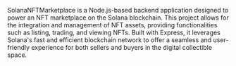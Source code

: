 SolanaNFTMarketplace is a Node.js-based backend application designed to power an NFT marketplace on the Solana blockchain. This project allows for the integration and management of NFT assets, providing functionalities such as listing, trading, and viewing NFTs. Built with Express, it leverages Solana's fast and efficient blockchain network to offer a seamless and user-friendly experience for both sellers and buyers in the digital collectible space.